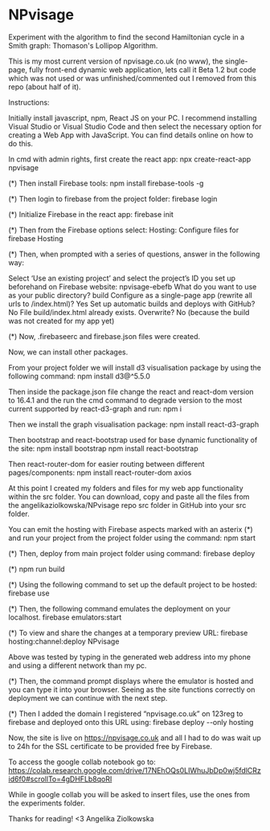 # NPvisage
Experiment with the algorithm to find the second Hamiltonian cycle in a Smith graph: Thomason's Lollipop Algorithm.

This is my most current version of npvisage.co.uk (no www), the single-page, fully front-end dynamic web application, lets call it Beta 1.2 but code which was not used or was unfinished/commented out I removed from this repo (about half of it).

Instructions: 

Initially install javascript, npm, React JS on your PC. I recommend installing Visual Studio or Visual Studio Code and then select the necessary option for creating a Web App with JavaScript. You can find details online on how to do this. 

In cmd with admin rights, first create the react app: 
npx create-react-app npvisage

(*) Then install Firebase tools:
    npm install firebase-tools -g

(*) Then login to firebase from the project folder:
    firebase login
    
(*) Initialize Firebase in the react app:
    firebase init

(*) Then from the Firebase options select:
Hosting: Configure files for firebase Hosting 

(*) Then, when prompted with a series of questions, answer in the following way:

Select ‘Use an existing project’ and select the project’s ID you set up beforehand on Firebase website: npvisage-ebefb
What do you want to use as your public directory? build
Configure as a single-page app (rewrite all urls to /index.html)? Yes
Set up automatic builds and deploys with GitHub? No
File build/index.html already exists. Overwrite? No (because the build was not created for my app yet)

(*) Now, .firebaseerc and firebase.json files were created.

Now, we can install other packages.

From your project folder we will install d3 visualisation package by using the following command:
npm install d3@^5.5.0

Then inside the package.json file change the react and react-dom version to 16.4.1 and the run the cmd command to degrade version to the most current supported by react-d3-graph and run:
    npm i

Then we install the graph visualisation package:
    npm install react-d3-graph

Then bootstrap and react-bootstrap used for base dynamic functionality of the site:
    npm install bootstrap
    npm install react-bootstrap

Then react-router-dom for easier routing between different pages/components:
    npm install react-router-dom axios
    
At this point I created my folders and files for my web app functionality within the src folder. You can download, copy and paste all the files from the angelikaziolkowska/NPvisage repo src folder in GitHub into your src folder. 

 You can emit the hosting with Firebase aspects marked with an asterix (*) and run your project from the project folder using the command: 
npm start

(*) Then, deploy from main project folder using command:
    firebase deploy

(*) npm run build

(*) Using the following command to set up the default project to be hosted:
firebase use

(*) Then, the following command emulates the deployment on your localhost.
    firebase emulators:start

(*) To view and share the changes at a temporary preview URL:
    firebase hosting:channel:deploy NPvisage

Above was tested by typing in the generated web address into my phone and using a different network than my pc.

(*) Then, the command prompt displays where the emulator is hosted and you can type it into your browser. Seeing as the site functions correctly on deployment we can continue with the next step. 

(*) Then I added the domain I registered “npvisage.co.uk” on 123reg to firebase and deployed onto this URL using:
    firebase deploy --only hosting

Now, the site is live on https://npvisage.co.uk and all I had to do was wait up to 24h for the SSL certificate to be provided free by Firebase.

To access the google collab notebook go to: https://colab.research.google.com/drive/17NEhOQs0LIWhuJbDp0wj5fdlCRzid6f0#scrollTo=4gDHFLb8qoRI

While in google collab you will be asked to insert files, use the ones from the experiments folder.

Thanks for reading! <3
Angelika Ziolkowska
